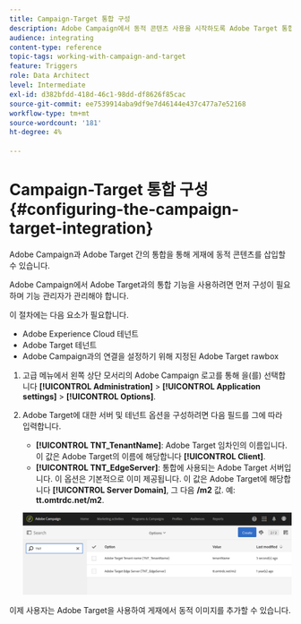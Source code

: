 ```yaml
---
title: Campaign-Target 통합 구성
description: Adobe Campaign에서 동적 콘텐츠 사용을 시작하도록 Adobe Target 통합을 구성하는 방법을 알아봅니다.
audience: integrating
content-type: reference
topic-tags: working-with-campaign-and-target
feature: Triggers
role: Data Architect
level: Intermediate
exl-id: d382bfdd-418d-46c1-98dd-df8626f85cac
source-git-commit: ee7539914aba9df9e7d46144e437c477a7e52168
workflow-type: tm+mt
source-wordcount: '181'
ht-degree: 4%

---
```


# Campaign-Target 통합 구성{#configuring-the-campaign-target-integration}

Adobe Campaign과 Adobe Target 간의 통합을 통해 게재에 동적 콘텐츠를 삽입할 수 있습니다.

Adobe Campaign에서 Adobe Target과의 통합 기능을 사용하려면 먼저 구성이 필요하며 기능 관리자가 관리해야 합니다.

이 절차에는 다음 요소가 필요합니다.

* Adobe Experience Cloud 테넌트
* Adobe Target 테넌트
* Adobe Campaign과의 연결을 설정하기 위해 지정된 Adobe Target rawbox

1. 고급 메뉴에서 왼쪽 상단 모서리의 Adobe Campaign 로고를 통해 을(를) 선택합니다 **[!UICONTROL Administration]** > **[!UICONTROL Application settings]** > **[!UICONTROL Options]**.
1. Adobe Target에 대한 서버 및 테넌트 옵션을 구성하려면 다음 필드를 그에 따라 입력합니다.

   * **[!UICONTROL TNT_TenantName]**: Adobe Target 임차인의 이름입니다. 이 값은 Adobe Target의 이름에 해당합니다 **[!UICONTROL Client]**.
   * **[!UICONTROL TNT_EdgeServer]**: 통합에 사용되는 Adobe Target 서버입니다. 이 옵션은 기본적으로 이미 제공됩니다. 이 값은 Adobe Target에 해당합니다 **[!UICONTROL Server Domain]**, 그 다음 **/m2** 값. 예: **tt.omtrdc.net/m2**.

   ![](assets/tar_options.png)

이제 사용자는 Adobe Target을 사용하여 게재에서 동적 이미지를 추가할 수 있습니다.
